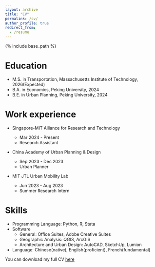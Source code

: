 ```yaml
---
layout: archive
title: "CV"
permalink: /cv/
author_profile: true
redirect_from:
  - /resume
---
```


{% include base_path %}

Education
======
* M.S. in Transportation, Massachusetts Institute of Technology, 2026(Expected)
* B.A. in Economics, Peking University, 2024
* B.E. in Urban Planning, Peking University, 2024

Work experience
======
* Singapore-MIT Alliance for Research and Technology
  * Mar 2024 - Present
  * Research Assistant

* China Academy of Urban Planning & Design 
  * Sep 2023 - Dec 2023
  * Urban Planner

* MIT JTL Urban Mobility Lab
  * Jun 2023 - Aug 2023
  * Summer Research Intern
  
Skills
======
* Programming Language: Python, R, Stata
* Software
  * General: Office Suites, Adobe Creative Suites
  * Geographic Analysis: QGIS, ArcGIS
  * Architecture and Urban Design: AutoCAD, SketchUp, Lumion
* Language: Chinese(native), English(proficient), French(fundamental)

You can download my full CV [here]()
